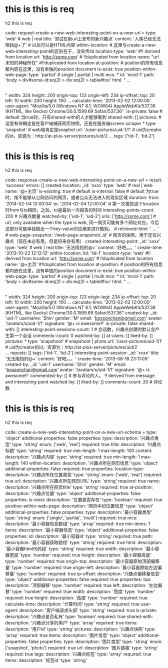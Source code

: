 # this is this is req

h2 this is req

code:
    request-create-a-new-web-interesting-point-on-a-new-url =
  type: 'web' # web | real
  title: '测试在新url上发布的新兴趣点'
  content: '人类已经无法阻挡@+了' # 以后可以是HTML内容
  within-location:
    # 这里与create-a-new-web-interesting-point的区别在于，没有传lid
    location-type: 'web' #!! derived from location
    url: 'http://some.com' # !!duplicated from location
    name: "url未知的神秘所在" #!!duplicated from location
    at-position: # position的所有信息都内嵌在这里，没有单独的position document
      is-exist: true
      position-within-web-page:
        type: 'partial' # single | partial | multi
        mcs:
          * id: 'mcid-1'
            path: 'body > div#some-id:eq(2) > div:eq(2) > table#foo'
            html: "<table id='foo'> ... </table>"
            width: 324
            height: 200
            origin-top: 123
            origin-left: 234
            ip-offset:
              top: 20
              left: 10
              width: 200
              height: 100
          ...
        calculate-time: '2013-02-02 12:00:00'
        user-agent: "Mozilla/5.0 (Windows NT 6.1; WOW64) AppleWebKit/537.36 (KHTML, like Gecko) Chrome/30.0.1599.69 Safari/537.36" 
  is-private: false # default 当true时，只有shared-with的人才能够看到
  shared-with: []
  pictures: # 这里有待确定是在客户端捕获网页快照，还是在服务端screen scraper
    * type: 'snapshot' # web端肯定是snaphot
      url: '/user-pictures/uid-1/1' # uid为creator的id，资源为：http://at-plus-server/pictures/uid/2
    ...
  tags: ['tid-1', 'tid-2']


# this is this is req

h2 this is req

code:
    response-create-a-new-web-interesting-point-on-a-new-url =
  result: 'success'
  errors: []
  created-location:
    _id: 'xxxx'
    type: 'web' # real | web
    name: '@+主页'
    is-existing: true # default
    is-internal: false # default 为true时，指不能够从公网访问的网页，或者公众无法进入的现实区域
    duration: 
      from: '2014-02-04 12:00:04'
      to: '2014-02-04 12:00:04' # 第一次报告这个location时from与to相同，之后，to是最后一次报告的时间
    interesting-points-count: 200 # 兴趣点数量
    watched-by: ['uid-1', 'uid-2']
    urls: ['http://some.com'] # url, only available when the type is web, 同一网页可能有多个网址对应。今后这部分可能单独做出一个key-value的应用来进行甑别。
    # retrieved-html: '<html> ... </html>'
    # web-page-snapshot: '/web-page-snapshot/_id' # 网页的快照，用于定位兴趣点（现在未必有用，但是将来会有用）
  created-interesting-point:
    _id: 'xxxx'
    type: 'web' # web | real
    title: '无法阻挡的@+'
    content: '好吧。。。'
    create-time: '2013-10-22 12:12:12'
    within-location:
      lid: 'lid-1'
      location-type: 'web' #!! derived from location
      url: 'http://some.com' # !!duplicated from location
      name: '@+主页' #!!duplicated from location
      at-position: # position的所有信息都内嵌在这里，没有单独的position document
        is-exist: true
        position-within-web-page:
          type: 'partial' # single | partial | multi
          mcs:
            * id: 'mcid-1'
              path: 'body > div#some-id:eq(2) > div:eq(2) > table#foo'
              html: "<table id='foo'> ... </table>"
              width: 324
              height: 200
              origin-top: 123
              origin-legt: 234
              ip-offset:
                top: 20
                left: 10
                width: 200
                height: 100
            ...
          calculate-time: '2013-02-02 12:00:00'
          user-agent: "Mozilla/5.0 (Windows NT 6.1; WOW64) AppleWebKit/537.36 (KHTML, like Gecko) Chrome/30.0.1599.69 Safari/537.36"
    created-by:
      _id: 'uid-1'
      username: 'Shin'
      gender: 'M'
      email: 'bossonchan@gmail.com'
      avatar: '/avatars/u/uid-1/1'
      signature: '@+ is awesome!!'
    is-private: false
    shared-with: []
    interesting-point-sessions-count: 1 # 会话数，兴趣点创建时默认会产生第一个会话
    comments-count: 0
    watched-by: []
    at-users: []
    liked-by: []
    pictures:
      * type: 'snapshoot' # snapshoot | photo
        url: '/user-pictures/uid-1/1' # uid为creator的id，资源为：http://at-plus-server/pictures/uid/2  
      ...
    reposts: []
    tags: ['tid-1', 'tid-2']
    interesting-point-session:
      _id: 'xxxx'
      title: '无法阻挡的@+'
      content: '好吧。。。'
      create-time: '2013-08-18 23:11:09'
      created-by:
        _id: 'uid-1'
        username: 'Shin'
        gender: 'M'
        email: 'bossonchan@gmail.com'
        avatar: '/avatars/u/uid-1/1'
        signature: '@+ is awesome!!'
      commented-by: [] # 参与评论的人。 !! derived from message and interesting-point
      watched-by: []
      liked-by: []
      comments-count: 20 # 评论数



# this is this is req

h2 this is req

code:
    create-a-new-web-interesting-point-on-a-new-url-schema =
  type: 'object'
  additional-properties: false
  properties:
    type:
      description: '兴趣点类型'
      type: 'string'
      enum: ['web', 'real']
      required: true
    title:
      description: '兴趣点标题'
      type: 'string'
      required: true
      min-length: 1
      max-length: 100
    content:
      description: '兴趣点内容'
      type: 'string'
      required: true
      min-length: 1
      max-length: 140
    within-location:
      description: '兴趣点所在网页信息'
      type: 'object'
      additional-properties: false
      required: true
      properties:
        location-type:
          description: '兴趣点所在位置类型'
          type: 'string'
          enum: ['web', 'real']
          required: true
        url:
          description: '兴趣点所在网页URL'
          type: 'string'
          required: true
        name:
          description: '兴趣点所在网页title'
          type: 'string'
          required: true
        at-position:
          description: '兴趣点位置'
          type: 'object'
          additional-properties: false
          properties:
            is-exist:
              description: '位置是否存在'
              type: 'boolean'
              required: true
            position-within-web-page:
              description: '网页中的位置信息'
              type: 'object'
              additional-properties: false
              properties:
                type:
                  description: '最小容器类型'
                  type: 'string'
                  enum: ['single', 'partial', 'multi']
                  required: true
                mcs:
                  description: '最小容器信息数组'
                  type: 'array'
                  required: true
                  min-items: 1
                  items:
                    description: '最小容器信息'
                    type: 'object'
                    additional-properties: false
                    properties:
                      id:
                        description: '最小容器id'
                        type: 'string'
                        required: true
                      path:
                        description: '最小容器获取路径'
                        type: 'string'
                        required: true
                      html:
                        description: '最小容器html代码段'
                        type: 'string'
                        required: true
                      width:
                        description: '最小容器宽度'
                        type: 'number'
                        required: true
                      height:
                        description: '最小容器高度'
                        type: 'number'
                        required: true
                      origin-top:
                        description: '最小容器原始顶部偏移量'
                        type: 'number'
                        required: true
                      origin-left:
                        description: '最小容器原始左边偏移量'
                        type: 'number'
                        required: true
                      ip-offset:
                        description: '兴趣点偏移量信息'
                        type: 'object'
                        additional-properties: false
                        required: true
                        properties:
                          top:
                            description: '顶部偏移'
                            type: 'number'
                            required: true
                          left:
                            description: '左边偏移'
                            type: 'number'
                            required: true
                          width:
                            description: '宽度'
                            type: 'number'
                            required: true
                          height:
                            description: '高度'
                            type: 'number'
                            required: true
                calculate-time:
                  description: '计算时间'
                  type: 'string'
                  required: true
                user-agent:
                  description: '客户端请求头部'
                  type: 'string'
                  required: true
    is-private:
      description: '兴趣点是否私有'
      type: 'boolean'
      required: true
    shared-with:
      description: '兴趣点分享的用户'
      type: 'array'
      required: true
      items:
        description: '用户id'
        type: 'string'
    pictures:
      description: '兴趣点快照'
      type: 'array'
      required: true
      items:
        description: '图片信息'
        type: 'object'
        additional-properties: false
        properties:
          type:
            description: '图片类型'
            type: 'string'
            enum: ['snapshot', 'photo']
            required: true
          url:
            description: '图片链接'
            type: 'string'
            required: true
    tags:
      description: '兴趣点标签'
      type: 'array'
      required: true
      items:
        description: '标签id'
        type: 'string'


